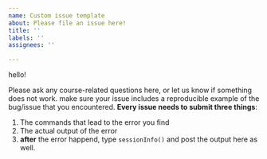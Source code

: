 ```yaml
---
name: Custom issue template
about: Please file an issue here!
title: ''
labels: ''
assignees: ''

---
```


hello!

Please ask any course-related questions here, or let us know if something does not work. make sure your issue includes a reproducible example of the bug/issue that you encountered. **Every issue needs to submit three things**:

1. The commands that lead to the error you find
1. The actual output of the error
1. **after** the error happend, type `sessionInfo()` and post the output here as well.
